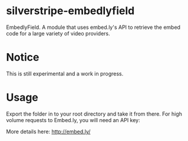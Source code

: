 silverstripe-embedlyfield
=========================

EmbedlyField. A module that uses embed.ly's API to retrieve the embed code for a large variety of video providers.

Notice
======

This is still experimental and a work in progress.

Usage
=====

Export the folder in to your root directory and take it from there. For high volume requests to Embed.ly, you will need an API key:

More details here: http://embed.ly/